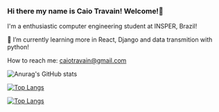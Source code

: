 ### Hi there my name is Caio Travain! Welcome!👋

I'm a enthusiastic computer engineering student at INSPER, Brazil! 

🌱 I’m currently learning more in React, Django and data transmition with python!



How to reach me:
caiotravain@gmail.com


![Anurag's GitHub stats](https://github-readme-stats.vercel.app/api?username=caiotravain&show_icons=true&theme=radical)

[![Top Langs](https://github-readme-stats.vercel.app/api/top-langs/?username=caiotravain&langs_count=10&hide=jupyter%20notebook,vhdl)](https://github.com/caiotravain/github-readme-stats)

[![Top Langs](https://github-readme-stats.vercel.app/api/top-langs/?username=caiotravain&langs_count=8)](https://github.com/caiotravain/github-readme-stats)
<!--
**caiotravain/caiotravain** is a ✨ _special_ ✨ repository because its `README.md` (this file) appears on your GitHub profile.

Here are some ideas to get you started:

- 🔭 I’m currently working on ...
- 🌱 I’m currently learning ...
- 👯 I’m looking to collaborate on ...
- 🤔 I’m looking for help with ...
- 💬 Ask me about ...
- 📫 How to reach me: ...
- 😄 Pronouns: ...
- ⚡ Fun fact: ...
-->
